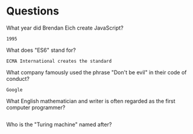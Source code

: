 # Questions

What year did Brendan Eich create JavaScript?

```
1995
```

What does "ES6" stand for?

```
ECMA International creates the standard

```

What company famously used the phrase "Don't be evil" in their code of conduct?

```
Google
```

What English mathematician and writer is often regarded as the first computer programmer?

```

```

Who is the "Turing machine" named after?

```

```
